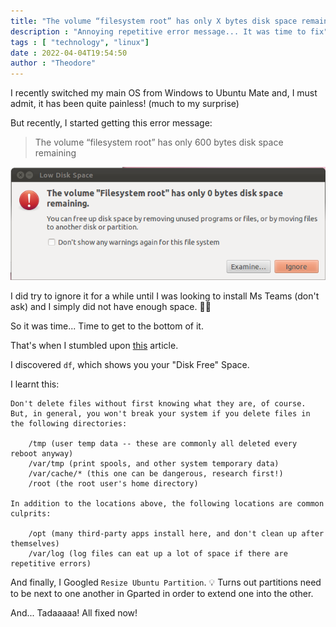 ```yaml
---
title: "The volume “filesystem root” has only X bytes disk space remaining" 
description : "Annoying repetitive error message... It was time to fix" 
tags : [ "technology", "linux"]
date : 2022-04-04T19:54:50
author : "Theodore" 
---
```


I recently switched my main OS from Windows to Ubuntu Mate and, I must admit, it has been quite painless! (much to my surprise)

But recently, I started getting this error message: 
> The volume “filesystem root” has only 600 bytes disk space remaining

![File System Root Error](/img/blog-posts/file-system-root-error.png)

I did try to ignore it for a while until I was looking to install Ms Teams (don't ask) and I simply did not have enough space. 🤦‍♂️

So it was time... Time to get to the bottom of it. 

That's when I stumbled upon [this](https://itectec.com/ubuntu/ubuntu-the-volume-filesystem-root-has-only-0-bytes-disk-space-remaining/) article. 

I discovered `df`, which shows you your "Disk Free" Space. 

I learnt this: 

```
Don't delete files without first knowing what they are, of course. But, in general, you won't break your system if you delete files in the following directories:

    /tmp (user temp data -- these are commonly all deleted every reboot anyway)
    /var/tmp (print spools, and other system temporary data)
    /var/cache/* (this one can be dangerous, research first!)
    /root (the root user's home directory)

In addition to the locations above, the following locations are common culprits:

    /opt (many third-party apps install here, and don't clean up after themselves)
    /var/log (log files can eat up a lot of space if there are repetitive errors)
```

And finally, I Googled `Resize Ubuntu Partition`. 💡 Turns out partitions need to be next to one another in Gparted in order to extend one into the other. 

And... Tadaaaaa! All fixed now!